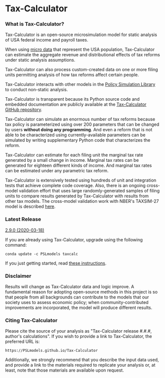 Tax-Calculator
==============

### What is Tax-Calculator?

Tax-Calculator is an open-source microsimulation model for static analysis of USA federal income and payroll taxes.

When using [micro data](https://github.com/PSLmodels/taxdata#about-taxdata-repository) that represent the USA population, Tax-Calculator can estimate the aggregate revenue and distributional effects of tax reforms under static analysis assumptions.

Tax-Calculator can also process custom-created data on one or more filing units permitting analysis of how tax reforms affect certain people.

Tax-Calculator interacts with other models in the [Policy Simulation Library](https://www.pslmodels.org/) to conduct non-static analysis.

Tax-Calculator is transparent because its Python source code and embedded documentation are publicly available at the [Tax-Calculator GitHub repository](https://github.com/PSLmodels/Tax-Calculator).

Tax-Calculator can simulate an enormous number of tax reforms because tax policy is parameterized using over 200 parameters that can be changed by users **without doing any programming**. And even a reform that is not able to be characterized using currently-available parameters can be simulated by writing supplementary Python code that characterizes the reform.

Tax-Calculator can estimate for each filing unit the marginal tax rate generated by a small change in income. Marginal tax rates can be generated for eighteen different kinds of income. And marginal tax rates can be estimated under any parametric tax reform.

Tax-Calculator is extensively tested using hundreds of unit and integration tests that achieve complete code coverage. Also, there is an ongoing cross-model validation effort that uses large randomly-generated samples of filing units to compare results generated by Tax-Calculator with results from other tax models. The cross-model validation work with NBER's TAXSIM-27 model is described [here](https://github.com/PSLmodels/Tax-Calculator/blob/master/taxcalc/validation/taxsim27/README.md#validation-of-tax-calculator-against-internet-taxsim-27).

### Latest Release

[2.9.0 (2020-03-18)](https://github.com/PSLmodels/Tax-Calculator/blob/master/RELEASES.md#2020-03-18-release-290)

If you are already using Tax-Calculator, upgrade using the following command:

```
conda update -c PSLmodels taxcalc
```

If you just getting started, read [these instructions](tc_starting.html).

### Disclaimer

Results will change as Tax-Calculator data and logic improve. A fundamental reason for adopting open-source methods in this project is so that people from all backgrounds can contribute to the models that our society uses to assess economic policy; when community-contributed improvements are incorporated, the model will produce different results.

### Citing Tax-Calculator

Please cite the source of your analysis as "Tax-Calculator release #.#.#, author's calculations".
If you wish to provide a link to Tax-Calculator, the preferred URL is:  
```
https://PSLmodels.github.io/Tax-Calculator
```
Additionally, we strongly recommend that you describe the input data used, and provide a link to the materials required to replicate your analysis or, at least, note that those materials are available upon request.